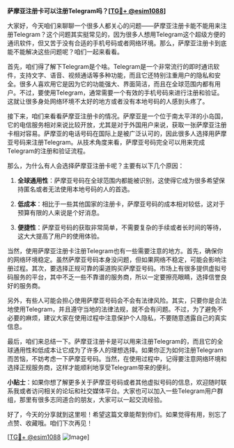 **萨摩亚注册卡可以注册Telegram吗？[[TG💪+ @esim1088](https://t.me/s/esim1088)]**

大家好，今天咱们来聊聊一个很多人都关心的问题——萨摩亚注册卡能不能用来注册Telegram？这个问题其实挺常见的，因为很多人想用Telegram这个超级方便的通讯软件，但又苦于没有合适的手机号码或者网络环境。那么，萨摩亚注册卡到底能不能解决这些问题呢？咱们一起来看看。

首先，咱们得了解下Telegram是个啥。Telegram是一个非常流行的即时通讯软件，支持文字、语音、视频通话等多种功能，而且它还特别注重用户的隐私和安全。很多人喜欢用它是因为它的功能强大、界面简洁，而且在全球范围内都有用户。不过，要使用Telegram，通常需要一个有效的手机号码来进行注册和验证。这就让很多身处网络环境不太好的地方或者没有本地号码的人感到头疼了。

接下来，咱们来看看萨摩亚注册卡的情况。萨摩亚是一个位于南太平洋的小岛国，它的电信服务相对来说比较开放，尤其是对于外国用户来说，获取一张萨摩亚注册卡相对容易。萨摩亚的电话号码在国际上是被广泛认可的，因此很多人选择用萨摩亚号码来注册Telegram。从技术角度来看，萨摩亚号码完全可以用来完成Telegram的注册和验证流程。

那么，为什么有人会选择萨摩亚注册卡呢？主要有以下几个原因：

1. **全球通用性**：萨摩亚号码在全球范围内都能被识别，这使得它成为很多希望保持匿名或者无法使用本地号码的人的首选。
   
2. **低成本**：相比于一些其他国家的注册卡，萨摩亚号码的成本相对较低，这对于预算有限的人来说是个好消息。

3. **便捷性**：萨摩亚号码的获取非常简单，不需要复杂的手续或者长时间的等待，这大大提高了用户的使用体验。

当然，使用萨摩亚注册卡注册Telegram也有一些需要注意的地方。首先，确保你的网络环境稳定。虽然萨摩亚号码本身没问题，但如果网络不稳定，可能会影响注册过程。其次，要选择正规可靠的渠道购买萨摩亚号码。市场上有很多提供虚拟号码服务的平台，其中不乏一些不靠谱的服务商，所以一定要擦亮眼睛，选择信誉良好的服务商。

另外，有些人可能会担心使用萨摩亚号码会不会有法律风险。其实，只要你是合法地使用Telegram，并且遵守当地的法律法规，就不会有问题。不过，为了避免不必要的麻烦，建议大家在使用过程中注意保护个人隐私，不要随意透露自己的真实信息。

最后，咱们来总结一下。萨摩亚注册卡是可以用来注册Telegram的，而且它的全球通用性和低成本让它成为了许多人的理想选择。如果你正为如何注册Telegram而苦恼，不妨考虑一下萨摩亚号码。当然，在使用过程中，记得要注意网络环境和选择正规服务商，这样才能顺利地享受Telegram带来的便利。

**小贴士**：如果你想了解更多关于萨摩亚号码或者其他虚拟号码的信息，欢迎随时联系我或者访问相关的论坛和社交媒体平台。大家也可以加入一些Telegram用户群组，那里有很多志同道合的朋友，大家可以一起交流经验。

好了，今天的分享就到这里啦！希望这篇文章能帮到你们。如果觉得有用，别忘了点赞、收藏哦。咱们下次再见！

[[TG💪+ @esim1088](https://t.me/s/esim1088) ![Image](https://i.postimg.cc/4NQfJmqS/Snipaste-2025-05-13-00-14-12.png)]